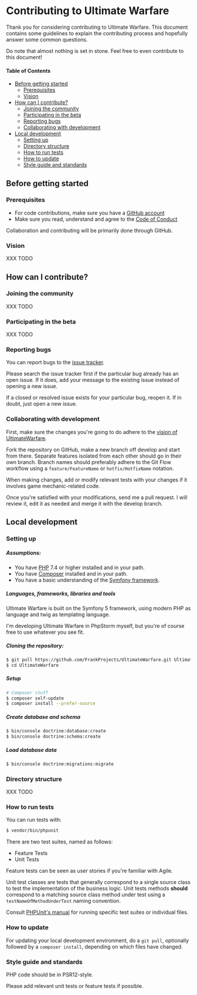 # Contributing to Ultimate Warfare

Thank you for considering contributing to Ultimate Warfare. This document contains some guidelines to explain the contributing process and hopefully answer some common questions.

Do note that almost nothing is set in stone. Feel free to even contribute to this document!


#### Table of Contents

- [Before getting started](#before-getting-started)
  - [Prerequisites](#prerequisites)
  - [Vision](#vision)
- [How can I contribute?](#how-can-i-contribute)
  - [Joining the community](#joining-the-community)
  - [Participating in the beta](#participating-in-the-beta)
  - [Reporting bugs](#reporting-bugs)
  - [Collaborating with development](#collaborating-with-development)
- [Local development](#local-development)
  - [Setting up](#setting-up)
  - [Directory structure](#directory-structure)
  - [How to run tests](#how-to-run-tests)
  - [How to update](#how-to-update)
  - [Style guide and standards](#style-guide-and-standards)


## Before getting started

### Prerequisites

- For code contributions, make sure you have a [GitHub account](https://github.com/signup/free)
- Make sure you read, understand and agree to the [Code of Conduct](CODE_OF_CONDUCT.md)

Collaboration and contributing will be primarily done through GitHub.


### Vision

XXX TODO
 
## How can I contribute?

### Joining the community

XXX TODO

### Participating in the beta

XXX TODO

### Reporting bugs

You can report bugs to the [issue tracker](https://github.com/FrankProjects/UltimateWarfare/issues).

Please search the issue tracker first if the particular bug already has an open issue. If it does, add your message to the existing issue instead of opening a new issue.

If a closed or resolved issue exists for your particular bug, reopen it. If in doubt, just open a new issue.


### Collaborating with development

First, make sure the changes you're going to do adhere to the [vision of UltimateWarfare](#vision).

Fork the repository on GitHub, make a new branch off develop and start from there. Separate features isolated from each other should go in their own branch. Branch names should preferably adhere to the Git Flow workflow using a `feature/FeatureName` or `hotfix/HotfixName` notation. 

When making changes, add or modify relevant tests with your changes if it involves game mechanic-related code.

Once you're satisfied with your modifications, send me a pull request. I will review it, edit it as needed and merge it with the develop branch.


## Local development
 
### Setting up

##### Assumptions:

- You have [PHP](http://www.php.net/) 7.4 or higher installed and in your path.
- You have [Composer](https://getcomposer.org/) installed and in your path.
- You have a basic understanding of the [Symfony framework](https://symfony.com/).


##### Languages, frameworks, libraries and tools

Ultimate Warfare is built on the Symfony 5 framework, using modern PHP as language and twig as templating language.

I'm developing Ultimate Warfare in PhpStorm myself, but you're of course free to use whatever you see fit.


##### Cloning the repository:

```bash
$ git pull https://github.com/FrankProjects/UltimateWarfare.git UltimateWarfare
$ cd UltimateWarfare
```


##### Setup

```bash
# Composer stuff
$ composer self-update
$ composer install --prefer-source

```


##### Create database and schema

```bash
$ bin/console doctrine:database:create
$ bin/console doctrine:schema:create
```


##### Load database data

```bash
$ bin/console doctrine:migrations:migrate
```


### Directory structure

XXX TODO


### How to run tests

You can run tests with:

```bash
$ vendor/bin/phpunit
```

There are two test suites, named as follows:

- Feature Tests
- Unit Tests

Feature tests can be seen as user stories if you're familiar with Agile.

Unit test classes are tests that generally correspond to a single source class to test the implementation of the business logic. Unit tests methods **should** correspond to a matching source class method under test using a `testNameOfMethodUnderTest` naming convention.

Consult [PHPUnit's manual](https://phpunit.de/manual/5.7/en/index.html) for running specific test suites or individual files.


### How to update

For updating your local development environment, do a `git pull`, optionally followed by a `composer install`, depending on which files have changed.


### Style guide and standards

PHP code should be in PSR12-style.

Please add relevant unit tests or feature tests if possible.
